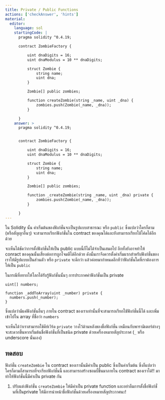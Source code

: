 ```yaml
---
title: Private / Public Functions
actions: ['checkAnswer', 'hints']
material:
  editor:
    language: sol
    startingCode: |
      pragma solidity ^0.4.19;

      contract ZombieFactory {

          uint dnaDigits = 16;
          uint dnaModulus = 10 ** dnaDigits;

          struct Zombie {
              string name;
              uint dna;
          }

          Zombie[] public zombies;

          function createZombie(string _name, uint _dna) {
              zombies.push(Zombie(_name, _dna));
          }

      }
    answer: >
      pragma solidity ^0.4.19;


      contract ZombieFactory {

          uint dnaDigits = 16;
          uint dnaModulus = 10 ** dnaDigits;

          struct Zombie {
              string name;
              uint dna;
          }

          Zombie[] public zombies;

          function _createZombie(string _name, uint _dna) private {
              zombies.push(Zombie(_name, _dna));
          }

      }
---
```


ใน Solidity นั้น ค่าเริ่มต้นของฟังก์ชั่นจะเป็นรูปแบบสาธารณะ หรือ `public` ซึ่งแปลว่าใครก็ตาม (หรือสัญญาอื่นๆ) จะสามารถเรียกฟังก์ชั่นใน contract ของคุณได้และยังสามารถเรียกใช้โค้ดได้อีกด้วย

จะเห็นได้ชัดว่าการตั้งฟังก์ชั่นให้เป็น public แบบนี้ก็ไม่ได้จำเป็นเสมอไป อีกทั้งยังอาจทำให้ conract ของคุณนั้นเสี่ยงต่อการถูกโจมตีได้อีกด้วย ดังนั้นเราจึงควรตั้งค่าเริ่มแรกสำหรับฟังก์ชั่นของเราให้มีรูปแบบเป็นส่วนตัว หรือ `private` จะดีกว่า  แล้วค่อยมากำหนดอีกทีว่าฟังก์ชั่นใดที่เราต้องการให้เป็น `public` 

ในกรณีที่อยากให้โลกได้รับรู้ฟังก์ชั่นนั้นๆ การประกาศค่าฟังก์ชั่นเป็น private

```
uint[] numbers;

function _addToArray(uint _number) private {
  numbers.push(_number);
}
```

ซึ่งแปลว่ามีแค่ฟังก์ชั่นอื่นๆ ภายใน contract ของเราเท่านั้นที่จะสามารถเรียกใช้ฟังก์ชั่นนี้ได้ และเพิ่มเข้าไปใน array ที่ชื่อว่า `numbers`

จะเห็นได้ว่าเราสามารถใช้คีย์เวิร์ด `private` วางไว้ด้านหลังของชื่อฟังก์ชั่น เหมือนกับพารามิเตอร์ต่างๆ  จะสะดวกขึ้นหากเริ่มต้นชื่อฟังก์ชั่นที่เป็นชนิด private ด้วยเครื่องหมายสัญประกาศ (`_` หรือ underscore นั่นเอง)

## ทดสอบ

ฟังก์ชั่น `createZombie` ใน contract ของเรานั้นมีค่าเป็น public ซึ่งเป็นค่าเริ่มต้น ซึ่งก็แปลว่าใครก็ตามก็สามารถที่จะเรียกฟังก์ชั่นนี้ และสามารถสร้างซอมบี้ขึ้นมาภายใน contract ของเราได้!! มาทำให้ฟังก์ชั่นนี้มีค่าเป็น private กัน

1.	ปรับแต่งฟังก์ชั่น `createZombie` ให้มีค่าเป็น private function และอย่าลืมการตั้งชื่อฟังก์ชั่นที่เป็นprivate ให้มีการนำหน้าชื่อฟังก์ชั่นด้วยเครื่องหมายสัญประกาศนะ!
